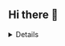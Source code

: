 ## Hi there 👋

<details>
   Optimaxx (gruppe 2)

## Name of the project (replace with the name)

## Project Description
work smart not hard

## Group Contract

§1
We agree on meeting times and working hours from day to day.

 §1.1
 If a time can't be decided, we roll for a time with a random number generator

§2
Everyone must contribute.



## Branching Strategy 
We will use the GitHub Flow branching strategy.
1. The main branch is sacred and MUST always be releasable
2. Everyone MUST commit their changes to a separate local development branch 
   1. Local development branches SHOULD have a descriptive name for the feature being developed.
   2. Commits SHOULD be small, focused, and descriptive
3. Code changes MUST be merged via pull requests
   1. At least one other person MUST review and accept the pull request
   2. Tests MUST be passing on the local development before creating a pull request
   3. Local development branches SHOULD be rebased onto main before creating a pull request
 
## Link to deployed project
---

## Who Did What
Each member must come up with a short description when the **final deadline is reached**.
Initially, Each of you should push a commit with just your name
You should all add your GitHub usename in parenthesis next to your name, so I know who is who, when I check commit messages

## SPRINTS HERE


### Member-1
[Malthe Gram](https://github.com/MaltheGram) => MaltheGram

### Member-2
[Mark Larsen](https://github.com/mark3010) => mark3010

### Member-3
[Simon Gredal](https://github.com/simongredal) => simongredal

### Member-4
[Frederik Vilhelmsen](https://github.com/frederikmahipal) => frederikmahipal

</details>

